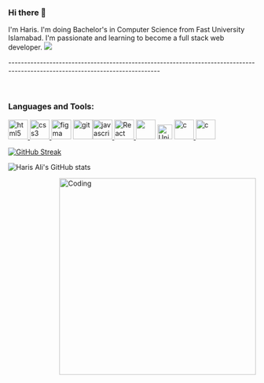 <!DOCTYPE html>
<html lang="en">
<head>
    <link rel="stylesheet" href="https://cdn.jsdelivr.net/gh/devicons/devicon@v2.15.1/devicon.min.css">    
</head>
<body>  
    
### Hi there 👋
I'm Haris. I'm doing Bachelor's in Computer Science from Fast University Islamabad. I'm passionate and learning to become a full stack web developer. 
    ![](https://komarev.com/ghpvc/?username=harisalimughal)
<p>------------------------------------------------------------------------------------------------------------------------------</p><br/>
<h3 align="left">Languages and Tools:</h3>
<a href="https://www.w3.org/html/" target="_blank"><img src="https://cdn.jsdelivr.net/gh/devicons/devicon/icons/html5/html5-original-wordmark.svg" alt="html5" width="40" height="40"/> </a><a href="https://www.w3schools.com/css/" target="_blank"> <img src="https://cdn.jsdelivr.net/gh/devicons/devicon/icons/css3/css3-original-wordmark.svg" alt="css3" width="40" 
height="40"/> </a><a href="https://www.figma.com/" target="_blank"> <img src="https://www.vectorlogo.zone/logos/figma/figma-icon.svg" alt="figma" width="40" height="40"/></a> <a href="https://git-scm.com/" target="_blank"> <img src="https://www.vectorlogo.zone/logos/git-scm/git-scm-icon.svg" alt="git" width="40" height="40"/></a><a href="https://www.javascript.com" target="_blank"><img src="https://cdn.jsdelivr.net/gh/devicons/devicon/icons/javascript/javascript-original.svg" alt="javascript" width="40" height="40"/> </a><a href="https://legacy.reactjs.org/"> <img src="https://cdn.jsdelivr.net/gh/devicons/devicon/icons/react/react-original-wordmark.svg" alt="React" width="40" height="40"/> </a>
 <a href="https://www.cprogramming.com/" target="_blank"> <img src="https://cdn.jsdelivr.net/gh/devicons/devicon/icons/python/python-original-wordmark.svg" width="40" height="40"></a>
 <a href="https://unity.com/pages/unity-pro-buy-now?utm_source=google&utm_medium=cpc&utm_campaign=cc_dd_upr_sapac_sapac-t2_en_pu_sem-gg_acq_br-pr_2023-01_brand-st2_cc3022_ev-br_id:71700000106719838&utm_content=cc_dd_upr_apac_pu_sem_gg_ev-br_pros_x_npd_cpc_kw_sd_all_x_x_brand_id:58700008276350189&utm_term=unity&&&&&gad=1&gclid=CjwKCAjwkeqkBhAnEiwA5U-uMzZkgXdW8dJzmyQJ4mW4DRgI-LrQxXXz_f_xc9pdsUf_rZ9-ODN1GBoCc5oQAvD_BwE&gclsrc=aw.ds" target="_blank"> <img src="https://cdn.jsdelivr.net/gh/devicons/devicon/icons/unity/unity-original-wordmark.svg" alt="Unity" width="30" height="30"></a>
 <a href="https://www.java.com/en/download/help/whatis_java.html" target="_blank"> <img src="https://cdn.jsdelivr.net/gh/devicons/devicon/icons/java/java-original-wordmark.svg" alt="c" width="40" height="40"/> </a>  <a href="https://www.cprogramming.com/" target="_blank"> <img src="https://cdn.jsdelivr.net/gh/devicons/devicon/icons/c/c-original.svg" alt="c" width="40" height="40"/> </a> 
 


  
[![GitHub Streak](http://github-readme-streak-stats.herokuapp.com?user=harisalimughal)](https://git.io/streak-stats)


![Haris Ali's GitHub stats](https://github-readme-stats.vercel.app/api?username=harisalimughal&show_icons=true&theme=radical)



<img align="right" alt="Coding" width="400" src="https://res.cloudinary.com/practicaldev/image/fetch/s--sNXjzc6P--/c_limit%2Cf_auto%2Cfl_progressive%2Cq_66%2Cw_880/https://media1.tenor.com/images/0c34272909ee2a4db5606a014082312b/tenor.gif%3Fitemid%3D15828752">
<!--
**harisalimughal/harisalimughal** is a ✨ _special_ ✨ repository because its `README.md` (this file) appears on your GitHub profile.

Here are some ideas to get you started:

- 🔭 I’m currently working on ...
- 🌱 I’m currently learning ...
- 👯 I’m looking to collaborate on ...
- 🤔 I’m looking for help with ...
- 💬 Ask me about ...
- 📫 How to reach me: ...
- 😄 Pronouns: ...
- ⚡ Fun fact: ...
-->
  </body>
</html>
